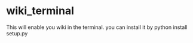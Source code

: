 # wiki_terminal
This will enable you wiki in the terminal.
you can install it by 
python install setup.py
